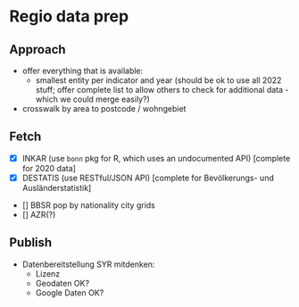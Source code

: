# Regio data prep

## Approach

- offer everything that is available:
  - smallest entity per indicator and year (should be ok to use all 2022 stuff; offer complete list to allow others to check for additional data - which we could merge easily?)
- crosswalk by area to postcode / wohngebiet

## Fetch

- [x] INKAR (use `bonn` pkg for R, which uses an undocumented API) [complete for 2020 data]
- [x] DESTATIS (use RESTful/JSON API) [complete for Bevölkerungs- und Ausländerstatistik]
- [] BBSR pop by nationality city grids
- [] AZR(?)

## Publish

- Datenbereitstellung SYR mitdenken:
  - Lizenz
  - Geodaten OK?
  - Google Daten OK?
